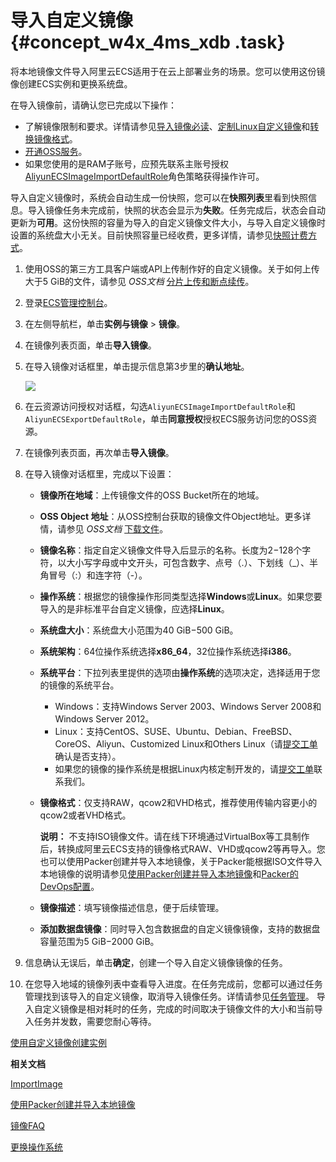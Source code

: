 # 导入自定义镜像 {#concept_w4x_4ms_xdb .task}

将本地镜像文件导入阿里云ECS适用于在云上部署业务的场景。您可以使用这份镜像创建ECS实例和更换系统盘。

在导入镜像前，请确认您已完成以下操作：

-   了解镜像限制和要求。详情请参见[导入镜像必读](cn.zh-CN/镜像/自定义镜像/导入镜像/导入镜像必读.md#)、[定制Linux自定义镜像](cn.zh-CN/镜像/自定义镜像/导入镜像/定制Linux自定义镜像.md#)和[转换镜像格式](cn.zh-CN/镜像/自定义镜像/导入镜像/转换镜像格式.md#)。
-   [开通OSS服务](../../../../../cn.zh-CN/快速入门/开通OSS服务.md#)。
-   如果您使用的是RAM子账号，应预先联系主账号授权[AliyunECSImageImportDefaultRole](https://ram.console.aliyun.com/#/role/detail/AliyunECSImageImportDefaultRole/info)角色策略获得操作许可。

导入自定义镜像时，系统会自动生成一份快照，您可以在**快照列表**里看到快照信息。导入镜像任务未完成前，快照的状态会显示为**失败**。任务完成后，状态会自动更新为**可用**。这份快照的容量为导入的自定义镜像文件大小，与导入自定义镜像时设置的系统盘大小无关。目前快照容量已经收费，更多详情，请参见[快照计费方式](../cn.zh-CN/产品定价/快照计费方式.md#)。

1.  使用OSS的第三方工具客户端或API上传制作好的自定义镜像。关于如何上传大于5 GiB的文件，请参见 *OSS文档* [分片上传和断点续传](../../../../../cn.zh-CN/开发指南/上传文件（Object）/分片上传和断点续传.md#)。
2.  登录[ECS管理控制台](https://ecs.console.aliyun.com)。
3.  在左侧导航栏，单击**实例与镜像** \> **镜像**。
4.  在镜像列表页面，单击**导入镜像**。
5.  在导入镜像对话框里，单击提示信息第3步里的**确认地址**。 

    ![](http://static-aliyun-doc.oss-cn-hangzhou.aliyuncs.com/assets/img/9706/15662673377027_zh-CN.png)

6.  在云资源访问授权对话框，勾选`AliyunECSImageImportDefaultRole`和`AliyunECSExportDefaultRole`，单击**同意授权**授权ECS服务访问您的OSS资源。
7.  在镜像列表页面，再次单击**导入镜像**。
8.  在导入镜像对话框里，完成以下设置： 
    -   **镜像所在地域**：上传镜像文件的OSS Bucket所在的地域。
    -   **OSS Object 地址**：从OSS控制台获取的镜像文件Object地址。更多详情，请参见 *OSS文档* [下载文件](../../../../../cn.zh-CN/控制台用户指南/上传、下载和管理文件/下载文件.md#)。
    -   **镜像名称**：指定自定义镜像文件导入后显示的名称。长度为2−128个字符，以大小写字母或中文开头，可包含数字、点号（.）、下划线（\_）、半角冒号（:）和连字符（-）。
    -   **操作系统**：根据您的镜像操作形同类型选择**Windows**或**Linux**。如果您要导入的是非标准平台自定义镜像，应选择**Linux**。
    -   **系统盘大小**：系统盘大小范围为40 GiB−500 GiB。
    -   **系统架构**：64位操作系统选择**x86\_64**，32位操作系统选择**i386**。
    -   **系统平台**：下拉列表里提供的选项由**操作系统**的选项决定，选择适用于您的镜像的系统平台。
        -   Windows：支持Windows Server 2003、Windows Server 2008和Windows Server 2012。
        -   Linux：支持CentOS、SUSE、Ubuntu、Debian、FreeBSD、CoreOS、Aliyun、Customized Linux和Others Linux（请[提交工单](https://selfservice.console.aliyun.com/ticket/createIndex.htm) 确认是否支持）。
        -   如果您的镜像的操作系统是根据Linux内核定制开发的，请[提交工单](https://selfservice.console.aliyun.com/ticket/createIndex.htm)联系我们。
    -   **镜像格式**：仅支持RAW，qcow2和VHD格式，推荐使用传输内容更小的qcow2或者VHD格式。

        **说明：** 不支持ISO镜像文件。请在线下环境通过VirtualBox等工具制作后，转换成阿里云ECS支持的镜像格式RAW、VHD或qcow2等再导入。您也可以使用Packer创建并导入本地镜像，关于Packer能根据ISO文件导入本地镜像的说明请参见[使用Packer创建并导入本地镜像](cn.zh-CN/镜像/自定义镜像/创建自定义镜像/使用Packer创建并导入本地镜像.md#)和[Packer的DevOps配置](../cn.zh-CN/最佳实践/Packer实践之镜像即代码/Packer的DevOps配置.md#)。

    -   **镜像描述**：填写镜像描述信息，便于后续管理。
    -   **添加数据盘镜像**：同时导入包含数据盘的自定义镜像镜像，支持的数据盘容量范围为5 GiB−2000 GiB。
9.  信息确认无误后，单击**确定**，创建一个导入自定义镜像镜像的任务。
10. 在您导入地域的镜像列表中查看导入进度。在任务完成前，您都可以通过任务管理找到该导入的自定义镜像，取消导入镜像任务。详情请参见[任务管理](https://ecs.console.aliyun.com/#/task/region/)。 导入自定义镜像是相对耗时的任务，完成的时间取决于镜像文件的大小和当前导入任务并发数，需要您耐心等待。

[使用自定义镜像创建实例](cn.zh-CN/实例/创建实例/使用自定义镜像创建实例.md#)

**相关文档**  


[ImportImage](../cn.zh-CN/API参考/镜像/ImportImage.md#)

[使用Packer创建并导入本地镜像](cn.zh-CN/镜像/自定义镜像/创建自定义镜像/使用Packer创建并导入本地镜像.md#)

[镜像FAQ](cn.zh-CN/镜像/常见问题/镜像FAQ.md#)

[更换操作系统](cn.zh-CN/镜像/更换操作系统.md#)

